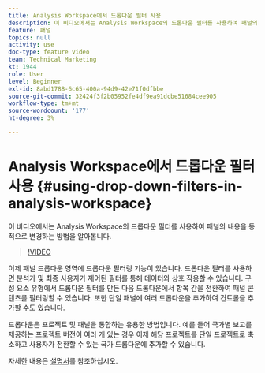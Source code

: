 ```yaml
---
title: Analysis Workspace에서 드롭다운 필터 사용
description: 이 비디오에서는 Analysis Workspace의 드롭다운 필터를 사용하여 패널의 내용을 동적으로 변경하는 방법을 알아봅니다.
feature: 패널
topics: null
activity: use
doc-type: feature video
team: Technical Marketing
kt: 1944
role: User
level: Beginner
exl-id: 8abd1788-6c65-400a-94d9-42e71f0dfbbe
source-git-commit: 32424f3f2b05952fe4df9ea91dcbe51684cee905
workflow-type: tm+mt
source-wordcount: '177'
ht-degree: 3%

---
```


# Analysis Workspace에서 드롭다운 필터 사용 {#using-drop-down-filters-in-analysis-workspace}

이 비디오에서는 Analysis Workspace의 드롭다운 필터를 사용하여 패널의 내용을 동적으로 변경하는 방법을 알아봅니다.

>[!VIDEO](https://video.tv.adobe.com/v/23877/?quality=12)

이제 패널 드롭다운 영역에 드롭다운 필터링 기능이 있습니다. 드롭다운 필터를 사용하면 분석가 및 최종 사용자가 제어된 필터를 통해 데이터와 상호 작용할 수 있습니다. 구성 요소 유형에서 드롭다운 필터를 만든 다음 드롭다운에서 항목 간을 전환하여 패널 콘텐츠를 필터링할 수 있습니다. 또한 단일 패널에 여러 드롭다운을 추가하여 컨트롤을 추가할 수도 있습니다.

드롭다운은 프로젝트 및 패널을 통합하는 유용한 방법입니다. 예를 들어 국가별 보고를 제공하는 프로젝트 버전이 여러 개 있는 경우 이제 해당 프로젝트를 단일 프로젝트로 축소하고 사용자가 전환할 수 있는 국가 드롭다운에 추가할 수 있습니다.

자세한 내용은 [설명서](https://marketing.adobe.com/resources/help/en_US/analytics/analysis-workspace/panels.html)를 참조하십시오.
